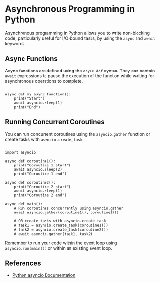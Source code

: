 </head>
<body>

<h1>Asynchronous Programming in Python</h1>

<p>Asynchronous programming in Python allows you to write non-blocking code, particularly useful for I/O-bound tasks, by using the <code>async</code> and <code>await</code> keywords.</p>

<h2>Async Functions</h2>

<p>Async functions are defined using the <code>async def</code> syntax. They can contain <code>await</code> expressions to pause the execution of the function while waiting for asynchronous operations to complete.</p>

<pre><code>
async def my_async_function():
    print("Start")
    await asyncio.sleep(1)
    print("End")
</code></pre>

<h2>Running Concurrent Coroutines</h2>

<p>You can run concurrent coroutines using the <code>asyncio.gather</code> function or create tasks with <code>asyncio.create_task</code>.</p>

<pre><code>
import asyncio

async def coroutine1():
    print("Coroutine 1 start")
    await asyncio.sleep(2)
    print("Coroutine 1 end")

async def coroutine2():
    print("Coroutine 2 start")
    await asyncio.sleep(1)
    print("Coroutine 2 end")

async def main():
    # Run coroutines concurrently using asyncio.gather
    await asyncio.gather(coroutine1(), coroutine2())

    # OR create tasks with asyncio.create_task
    # task1 = asyncio.create_task(coroutine1())
    # task2 = asyncio.create_task(coroutine2())
    # await asyncio.gather(task1, task2)
</code></pre>

<p>Remember to run your code within the event loop using <code>asyncio.run(main())</code> or within an existing event loop.</p>

<h2>References</h2>

<ul>
    <li><a href="https://docs.python.org/3/library/asyncio.html" target="_blank">Python asyncio Documentation</a></li>
</ul>

</body>
